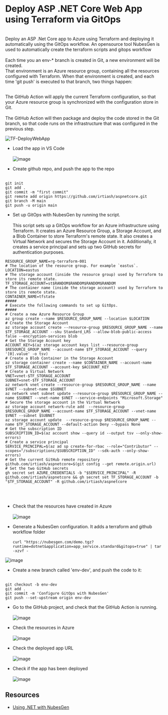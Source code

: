 # Deploy ASP .NET Core Web App using Terraform via GitOps
<br>
Deploy an ASP .Net Core app to Azure using Terraform and deploying it automatically using the GitOps workflow. An opensource tool NubesGen is used to automatically create the terraform scripts and gitops workflow<br><br>
Each time you an env-* branch is created in Git, a new environment will be created.<br>
That environment is an Azure resource group, containing all the resources configured with Terraform. When that environment is created, and each time 'git push' is executed to that branch, two things happen:<br><br>

The GitHub Action will apply the current Terraform configuration, so that your Azure resource group is synchronized with the configuration store in Git.<br><br>
The GitHub Action will then package and deploy the code stored in the Git branch, so that code runs on the infrastructure that was configured in the previous step.<br>

![TF-DeployWebApp](https://github.com/salman-cissp/TF-Deploy.Web.App/assets/134168108/78a358bb-f7ba-4635-9c2f-f85cc7661bba)

- Load the app in VS Code<br><br>
![image](https://github.com/salman-cissp/TF-Deploy.Web.App/assets/134168108/6d1b08e7-c45f-4ad1-8528-fee83fa2a7a1)

- Create github repo, and push the app to the repo<br><br>
```
git init
git add .  
git commit -m "first commit"
git remote add origin https://github.com/irtiash/aspnetcore.git
git branch -M main
git push -u origin main
```
- Set up GitOps with NubesGen by running the script.<br><br>
This script sets up a GitOps workflow for an Azure infrastructure using Terraform. It creates an Azure Resource Group, a Storage Account, and a Blob Container to store Terraform's remote state. It also creates a Virtual Network and secures the Storage Account in it. Additionally, it creates a service principal and sets up two GitHub secrets for authentication purposes.

```
RESOURCE_GROUP_NAME=rg-terraform-001
# The location of the resource group. For example `eastus`.
LOCATION=eastus
# The storage account (inside the resource group) used by Terraform to store its remote state.
TF_STORAGE_ACCOUNT=st$RANDOM$RANDOM$RANDOM$RANDOM
# The container name (inside the storage account) used by Terraform to store its remote state.
CONTAINER_NAME=tfstate
#####
# Execute the following commands to set up GitOps.
#####
# Create a new Azure Resource Group
az group create --name $RESOURCE_GROUP_NAME --location $LOCATION
# Create the Storage Account
az storage account create --resource-group $RESOURCE_GROUP_NAME --name $TF_STORAGE_ACCOUNT --sku Standard_LRS --allow-blob-public-access false --encryption-services blob
# Get the Storage Account key
ACCOUNT_KEY=$(az storage account keys list --resource-group $RESOURCE_GROUP_NAME --account-name $TF_STORAGE_ACCOUNT --query '[0].value' -o tsv)
# Create a Blob Container in the Storage Account
az storage container create --name $CONTAINER_NAME --account-name $TF_STORAGE_ACCOUNT --account-key $ACCOUNT_KEY
# Create a Virtual Network
VNET=vnet-$TF_STORAGE_ACCOUNT
SUBNET=snet-$TF_STORAGE_ACCOUNT
az network vnet create --resource-group $RESOURCE_GROUP_NAME --name $VNET --subnet-name $SUBNET
az network vnet subnet update --resource-group $RESOURCE_GROUP_NAME --name $SUBNET --vnet-name $VNET --service-endpoints "Microsoft.Storage"
# Secure the storage account in the Virtual Network
az storage account network-rule add  --resource-group $RESOURCE_GROUP_NAME --account-name $TF_STORAGE_ACCOUNT --vnet-name $VNET --subnet $SUBNET
az storage account update  --resource-group $RESOURCE_GROUP_NAME --name $TF_STORAGE_ACCOUNT --default-action Deny --bypass None
# Get the subscription ID
SUBSCRIPTION_ID=$(az account show --query id --output tsv --only-show-errors)
# Create a service principal
SERVICE_PRINCIPAL=$(az ad sp create-for-rbac --role="Contributor" --scopes="/subscriptions/$SUBSCRIPTION_ID" --sdk-auth --only-show-errors)
# Get the current GitHub remote repository
github.com/irtiash/aspnetcore=$(git config --get remote.origin.url)
# Set the two GitHub secrets
gh secret set AZURE_CREDENTIALS -b "$SERVICE_PRINCIPAL" -R github.com/irtiash/aspnetcore && gh secret set TF_STORAGE_ACCOUNT -b "$TF_STORAGE_ACCOUNT" -R github.com/irtiash/aspnetcore
```
<br><br>
- Check that the resources have created in Azure<br><br>
![image](https://github.com/salman-cissp/TF-Deploy.Web.App/assets/134168108/bb584044-c989-48ec-8249-2e9b7b874733)

- Generate a NubesGen configuration. It adds a terraform and github workflow folder<br><br>
` curl "https://nubesgen.com/demo.tgz?runtime=dotnet&application=app_service.standard&gitops=true" | tar -xzvf - `<br>

![image](https://github.com/salman-cissp/TF-Deploy.Web.App/assets/134168108/aee200f5-8f94-453a-b9be-61cafc23040a)


- Create a new branch called 'env-dev', and push the code to it:<br><br>
```
git checkout -b env-dev
git add .
git commit -m 'Configure GitOps with NubesGen'
git push --set-upstream origin env-dev
```
- Go to the GitHub project, and check that the GitHub Action is running. <br><br>
![image](https://github.com/salman-cissp/TF-Deploy.Web.App/assets/134168108/6a3c5a92-f723-4e3d-974b-9352860306f9)

- Check the resources in Azure<br><br>
![image](https://github.com/salman-cissp/TF-Deploy.Web.App/assets/134168108/be63903f-ced5-4385-b99d-a0b59e5f634a)

- Check the deployed app URL<br><br>
![image](https://github.com/salman-cissp/TF-Deploy.Web.App/assets/134168108/d6fbd740-ef93-4727-bd61-387443f37dff)

- Check if the app has been deployed<br><br>
![image](https://github.com/salman-cissp/TF-Deploy.Web.App/assets/134168108/5b73de2b-d05e-439b-9d29-11989e502475)

## Resources
- [Using .NET with NubesGen](https://docs.nubesgen.com/runtimes/dot-net/)


